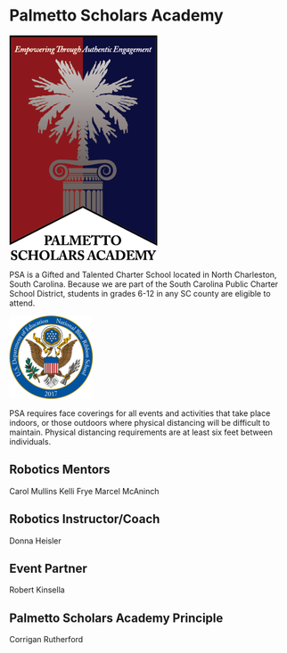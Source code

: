 # Palmetto Scholars Academy

![PSALogo](./images/PSA-New-Logo-Design-Final.png)

PSA is a Gifted and Talented Charter School located in North Charleston, South Carolina. Because we are part of the  South Carolina Public Charter School District, students in grades 6-12 in any SC county are eligible to attend.

![BlueRibbon](./images/2017-BR-School-Eagle-RGB-trans-150x150.png)

PSA requires face coverings for all events and activities that take place indoors, or those outdoors where physical distancing will be difficult to maintain. Physical distancing requirements are at least six feet between individuals.

## Robotics Mentors

Carol Mullins
Kelli Frye
Marcel McAninch

## Robotics Instructor/Coach

Donna Heisler

## Event Partner

Robert Kinsella

## Palmetto Scholars Academy Principle

Corrigan Rutherford
